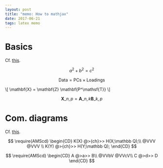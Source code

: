 ```yaml
---
layout: post
title: "memo: How to mathjax"
date: 2017-06-21
tags: latex memo
---
```


# Basics
Cf. [this](http://gastonsanchez.com/visually-enforced/opinion/2014/02/16/Mathjax-with-jekyll/).

$$a^2 + b^2 = c^2$$

$$ \mathsf{Data = PCs} \times \mathsf{Loadings} $$

\\[ \mathbf{X} = \mathbf{Z} \mathbf{P^\mathsf{T}} \\]

$$ \mathbf{X}\_{n,p} = \mathbf{A}\_{n,k} \mathbf{B}\_{k,p} $$

# Com. diagrams
Cf. [this](http://ecnphlgnajanjnkcmbpancdjoidceilk/content/web/viewer.html?source=extension_pdfhandler&file=http%3A%2F%2Fwww.jmilne.org%2Fnot%2FMamscd.pdf).

$$ \require{AMScd}
\begin{CD}
K(X) @>{ch}>>  H(X;\mathbb Q);\\
@VVV           @VVV \\
K(Y) @>{ch}>>  H(Y;\mathbb Q);
\end{CD} $$

$$ \require{AMScd}
\begin{CD} 
A    @>a>>   B\\ 
@VVbV       @VVcV\\ 
C    @>d>> D 
\end{CD}
$$
